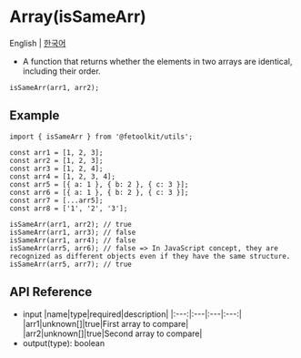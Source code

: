 # Array(isSameArr)

English | [한국어](./isSameArr_kr.md)

- A function that returns whether the elements in two arrays are identical, including their order.

```tsx
isSameArr(arr1, arr2);
```

## Example

```tsx
import { isSameArr } from '@fetoolkit/utils';

const arr1 = [1, 2, 3];
const arr2 = [1, 2, 3];
const arr3 = [1, 2, 4];
const arr4 = [1, 2, 3, 4];
const arr5 = [{ a: 1 }, { b: 2 }, { c: 3 }];
const arr6 = [{ a: 1 }, { b: 2 }, { c: 3 }];
const arr7 = [...arr5];
const arr8 = ['1', '2', '3'];

isSameArr(arr1, arr2); // true
isSameArr(arr1, arr3); // false
isSameArr(arr1, arr4); // false
isSameArr(arr5, arr6); // false => In JavaScript concept, they are recognized as different objects even if they have the same structure.
isSameArr(arr5, arr7); // true
```

## API Reference

- input
  |name|type|required|description|
  |:---:|:---|:---|:---:|
  |arr1|unknown[]|true|First array to compare|
  |arr2|unknown[]|true|Second array to compare|
- output(type): boolean
